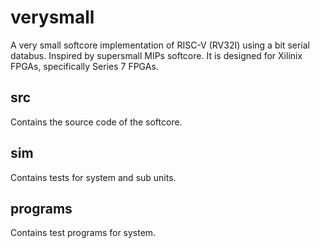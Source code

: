 # verysmall
A very small softcore implementation of RISC-V (RV32I) using a bit serial databus. Inspired by supersmall MIPs softcore.
It is designed for Xilinix FPGAs, specifically Series 7 FPGAs.

## src
Contains the source code of the softcore.

## sim
Contains tests for system and sub units.

## programs
Contains test programs for system.
